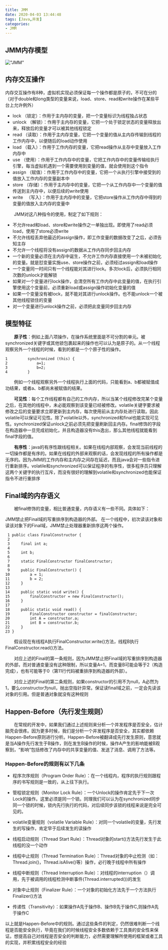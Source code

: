 ```yaml
---
title: JMM
date: 2020-04-03 13:44:48
tags: [Java,并发]
categories: 
- JMM
---
```


## JMM内存模型
!["JMM"](/source/image/111.jpg "JMM")

## 内存交互操作
内存交互操作有8种，虚拟机实现必须保证每一个操作都是原子的，不可在分的（对于double和long类型的变量来说，load、store、read和write操作在某些平台上允许例外）

* lock     （锁定）：作用于主内存的变量，把一个变量标识为线程独占状态
* unlock （解锁）：作用于主内存的变量，它把一个处于锁定状态的变量释放出来，释放后的变量才可以被其他线程锁定
* read    （读取）：作用于主内存变量，它把一个变量的值从主内存传输到线程的工作内存中，以便随后的load动作使用
* load     （载入）：作用于工作内存的变量，它把read操作从主存中变量放入工作内存中
* use      （使用）：作用于工作内存中的变量，它把工作内存中的变量传输给执行引擎，每当虚拟机遇到一个需要使用到变量的值，就会使用到这个指令
* assign  （赋值）：作用于工作内存中的变量，它把一个从执行引擎中接受到的值放入工作内存的变量副本中
* store    （存储）：作用于主内存中的变量，它把一个从工作内存中一个变量的值传送到主内存中，以便后续的write使用
* write 　（写入）：作用于主内存中的变量，它把store操作从工作内存中得到的变量的值放入主内存的变量中


　　JMM对这八种指令的使用，制定了如下规则：

* 不允许read和load、store和write操作之一单独出现。即使用了read必须load，使用了store必须write
* 不允许线程丢弃他最近的assign操作，即工作变量的数据改变了之后，必须告知主存
* 不允许一个线程将没有assign的数据从工作内存同步回主内存
* 一个新的变量必须在主内存中诞生，不允许工作内存直接使用一个未被初始化的变量。就是怼变量实施use、store操作之前，必须经过assign和load操作
* 一个变量同一时间只有一个线程能对其进行lock。多次lock后，必须执行相同次数的unlock才能解锁
* 如果对一个变量进行lock操作，会清空所有工作内存中此变量的值，在执行引擎使用这个变量前，必须重新load或assign操作初始化变量的值
* 如果一个变量没有被lock，就不能对其进行unlock操作。也不能unlock一个被其他线程锁住的变量
* 对一个变量进行unlock操作之前，必须把此变量同步回主内存

## 模型特征
　　**原子性**：例如上面八项操作，在操作系统里面是不可分割的单元。被synchronized关键字或其他锁包裹起来的操作也可以认为是原子的。从一个线程观察另外一个线程的时候，看到的都是一个个原子性的操作。

```
1         synchronized (this) {
2             a=1;
3             b=2;
4         }
```
　　例如一个线程观察另外一个线程执行上面的代码，只能看到a、b都被赋值成功结果，或者a、b都尚未被赋值的结果。

　　**可见性**：每个工作线程都有自己的工作内存，所以当某个线程修改完某个变量之后，在其他的线程中，未必能观察到该变量已经被修改。volatile关键字要求被修改之后的变量要求立即更新到主内存，每次使用前从主内存处进行读取。因此volatile可以保证可见性。除了volatile以外，synchronized和final也能实现可见性。synchronized保证unlock之前必须先把变量刷新回主内存。final修饰的字段在构造器中一旦完成初始化，并且构造器没有this逸出，那么其他线程就能看到final字段的值。

　　**有序性**：java的有序性跟线程相关。如果在线程内部观察，会发现当前线程的一切操作都是有序的。如果在线程的外部来观察的话，会发现线程的所有操作都是无序的。因为JMM的工作内存和主内存之间存在延迟，而且java会对一些指令进行重新排序。volatile和synchronized可以保证程序的有序性，很多程序员只理解这两个关键字的执行互斥，而没有很好的理解到volatile和synchronized也能保证指令不进行重排序

## Final域的内存语义
　　被final修饰的变量，相比普通变量，内存语义有一些不同。具体如下：

JMM禁止把Final域的写重排序到构造器的外部。
在一个线程中，初次读该对象和读该对象下的Final域，JMM禁止处理器重新排序这两个操作。
```
 1 public class FinalConstructor {
 2 
 3     final int a;
 4 
 5     int b;
 6 
 7     static FinalConstructor finalConstructor;
 8 
 9     public FinalConstructor() {
10         a = 1;
11         b = 2;
12     }
13 
14     public static void write() {
15         finalConstructor = new FinalConstructor();
16     }
17 
18     public static void read() {
19         FinalConstructor constructor = finalConstructor;
20         int A = constructor.a;
21         int B = constructor.b;
22     }
23 }
```
　　假设现在有线程A执行FinalConstructor.write()方法，线程B执行FinalConstructor.read()方法。

　　对应上述的Final的第一条规则，因为JMM禁止把Final域的写重排序到构造器的外部，而对普通变量没有这种限制，所以变量A=1，而变量B可能会等于2（构造完成），也有可能等于0（第11行代码被重排序到构造器的外部）。

 　　对应上述的Final的第二条规则，如果constructor的引用不为null，A必然为1，要么constructor为null，抛出空指针异常。保证读final域之前，一定会先读该对象的引用。但是普通对象就没有这种规则


 ## Happen-Before（先行发生规则）
　　在常规的开发中，如果我们通过上述规则来分析一个并发程序是否安全，估计脑壳会很疼。因为更多时候，我们是分析一个并发程序是否安全，其实都依赖Happen-Before原则进行分析。Happen-Before被翻译成先行发生原则，意思就是当A操作先行发生于B操作，则在发生B操作的时候，操作A产生的影响能被B观察到，“影响”包括修改了内存中的共享变量的值、发送了消息、调用了方法等。

### Happen-Before的规则有以下几条

* 程序次序规则（Program Order Rule）：在一个线程内，程序的执行规则跟程序的书写规则是一致的，从上往下执行。

* 管程锁定规则（Monitor Lock Rule）：一个Unlock的操作肯定先于下一次Lock的操作。这里必须是同一个锁。同理我们可以认为在synchronized同步同一个锁的时候，锁内先行执行的代码，对后续同步该锁的线程来说是完全可见的。
* volatile变量规则（volatile Variable Rule）：对同一个volatile的变量，先行发生的写操作，肯定早于后续发生的读操作
* 线程启动规则（Thread Start Rule）：Thread对象的start()方法先行发生于此线程的没一个动作
* 线程中止规则（Thread Termination Rule）：Thread对象的中止检测（如：Thread.join()，Thread.isAlive()等）操作，必行晚于线程中所有操作
* 线程中断规则（Thread Interruption Rule）：对线程的interruption（）调用，先于被调用的线程检测中断事件(Thread.interrupted())的发生
* 对象中止规则（Finalizer Rule）：一个对象的初始化方法先于一个方法执行Finalizer()方法
* 传递性（Transitivity）：如果操作A先于操作B、操作B先于操作C,则操作A先于操作C


以上就是Happen-Before中的规则。通过这些条件的判定，仍然很难判断一个线程是否能安全执行，毕竟在我们的时候线程安全多数依赖于工具类的安全性来保证。想提高自己对线程是否安全的判断能力，必然需要理解所使用的框架或者工具的实现，并积累线程安全的经验